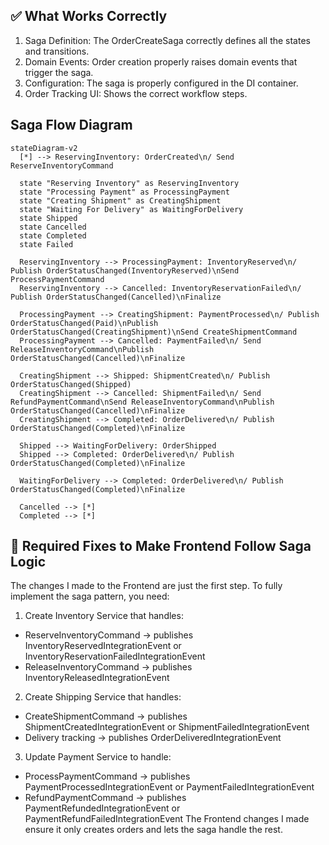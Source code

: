 ## ✅ What Works Correctly
1. Saga Definition: The OrderCreateSaga correctly defines all the states and transitions.
2. Domain Events: Order creation properly raises domain events that trigger the saga.
3. Configuration: The saga is properly configured in the DI container.
4. Order Tracking UI: Shows the correct workflow steps.

## Saga Flow Diagram 
```mermaid
stateDiagram-v2
  [*] --> ReservingInventory: OrderCreated\n/ Send ReserveInventoryCommand

  state "Reserving Inventory" as ReservingInventory
  state "Processing Payment" as ProcessingPayment
  state "Creating Shipment" as CreatingShipment
  state "Waiting For Delivery" as WaitingForDelivery
  state Shipped
  state Cancelled
  state Completed
  state Failed

  ReservingInventory --> ProcessingPayment: InventoryReserved\n/ Publish OrderStatusChanged(InventoryReserved)\nSend ProcessPaymentCommand
  ReservingInventory --> Cancelled: InventoryReservationFailed\n/ Publish OrderStatusChanged(Cancelled)\nFinalize

  ProcessingPayment --> CreatingShipment: PaymentProcessed\n/ Publish OrderStatusChanged(Paid)\nPublish OrderStatusChanged(CreatingShipment)\nSend CreateShipmentCommand
  ProcessingPayment --> Cancelled: PaymentFailed\n/ Send ReleaseInventoryCommand\nPublish OrderStatusChanged(Cancelled)\nFinalize

  CreatingShipment --> Shipped: ShipmentCreated\n/ Publish OrderStatusChanged(Shipped)
  CreatingShipment --> Cancelled: ShipmentFailed\n/ Send RefundPaymentCommand\nSend ReleaseInventoryCommand\nPublish OrderStatusChanged(Cancelled)\nFinalize
  CreatingShipment --> Completed: OrderDelivered\n/ Publish OrderStatusChanged(Completed)\nFinalize

  Shipped --> WaitingForDelivery: OrderShipped
  Shipped --> Completed: OrderDelivered\n/ Publish OrderStatusChanged(Completed)\nFinalize

  WaitingForDelivery --> Completed: OrderDelivered\n/ Publish OrderStatusChanged(Completed)\nFinalize

  Cancelled --> [*]
  Completed --> [*]
```

## 🔧 Required Fixes to Make Frontend Follow Saga Logic
The changes I made to the Frontend are just the first step. To fully implement the saga pattern, you need:

1. Create Inventory Service that handles:

- ReserveInventoryCommand → publishes InventoryReservedIntegrationEvent or InventoryReservationFailedIntegrationEvent
- ReleaseInventoryCommand → publishes InventoryReleasedIntegrationEvent

2. Create Shipping Service that handles:

- CreateShipmentCommand → publishes ShipmentCreatedIntegrationEvent or ShipmentFailedIntegrationEvent
- Delivery tracking → publishes OrderDeliveredIntegrationEvent

3. Update Payment Service to handle:

- ProcessPaymentCommand → publishes PaymentProcessedIntegrationEvent or PaymentFailedIntegrationEvent
- RefundPaymentCommand → publishes PaymentRefundedIntegrationEvent or PaymentRefundFailedIntegrationEvent
The Frontend changes I made ensure it only creates orders and lets the saga handle the rest.